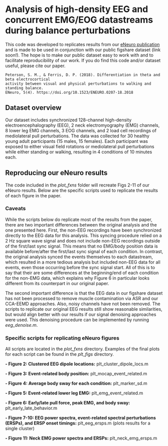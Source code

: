 # Analysis of high-density EEG and concurrent EMG/EOG datastreams during balance perturbations

This code was developed to replicates results from our [eNeuro publication](https://www.ncbi.nlm.nih.gov/pmc/articles/PMC6088363/) and is made to be used in conjunction with our public figshare dataset (link soon!). The hope is to make our public dataset easy to work with and to facilitate reproducibility of our work. If you do find this code and/or dataset useful, please cite our paper.

```
Peterson, S. M., & Ferris, D. P. (2018). Differentiation in theta and beta electrocortical
activity between visual and physical perturbations to walking and standing balance.
ENeuro, 5(4). https://doi.org/10.1523/ENEURO.0207-18.2018
```


## Dataset overview

Our dataset includes synchronized 128-channel high-density electroencephalography (EEG), 2 neck electromyography (EMG) channels, 8 lower leg EMG channels, 3 EOG channels, and 2 load cell recordings of mediolateral pull perturbations. The data was collected for 30 healthy young adult participants (15 males, 15 females). Each participant was exposed to either visual field rotations or mediolateral pull perturbations while either standing or walking, resulting in 4 conditions of 10 minutes each.

## Reproducing our eNeuro results

The code included in the *plot_fxns* folder will recreate Figs 2-11 of our eNeuro results. Below are the specific scripts used to replicate the results of each figure in the paper.

### Caveats

While the scripts below do replicate most of the results from the paper, there are two important differences between the original analysis and the one presented here. First, the non-EEG recordings have been synchronized directly to the EEG data for this analysis. This syncing procedure relied on a 2 Hz square wave signal and does not include non-EEG recordings outside of the first/last sync signal. This means that no EMG/body position data is available before/after the first/last sync signal of each condition. In contrast, the original analysis synced the events themselves to each datastream, which resulted in a more tedious analysis but included non-EEG data for all events, even those occurring before the sync signal start. All of this is to say that their are some differences at the beginning/end of each condition for the non-EMG data, which explains why Figure 6 in particular looks different from its counterpart in our original paper.

The second important difference is that the EEG data in our figshare dataset has not been processed to remove muscle contamination via ASR and our CCA-EEMD approaches. Also, noisy channels have not been removed. The scripts to replicate our original EEG results still show reasonable similarities, but would align better with our results if our signal denoising approaches were used. This denoising procedure can be implemented by running *eeg_denoise.m*.

### Specific scripts for replicating eNeuro figures

All scripts are located in the *plot_fxns* directory. Examples of the final plots for each script can be found in the *plt_figs* directory.

**- Figure 2: Clustered EEG dipole locations:** plt_cluster_dipole_locs.m

**- Figure 3: Event-related body position:** plt_mocap_event_related.m

**- Figure 4: Average body sway for each condition:** plt_marker_sd.m

**- Figure 5: Event-related lower leg EMG:** plt_emg_event_related.m

**- Figure 6: Early/late pull force, peak EMG, and body sway:** plt_early_late_behavior.m

**- Figure 7-10: EEG power spectra, event-related spectral perturbations (ERSPs), and ERSP onset timings:** plt_eeg_ersps.m (plots results for a single cluster)

**- Figure 11: Neck EMG power spectra and ERSPs:** plt_neck_emg_ersps.m
